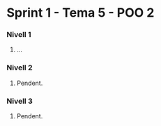 # Sprint 1 - Tema 5 - POO 2

### Nivell 1
1) ...


### Nivell 2
1) Pendent.

### Nivell 3
1) Pendent.
